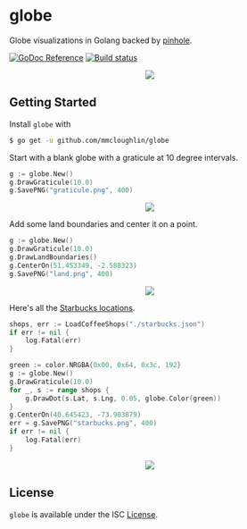 # globe

Globe visualizations in Golang backed by
[pinhole](https://github.com/tidwall/pinhole).

[![GoDoc Reference](http://img.shields.io/badge/godoc-reference-5272B4.svg?style=flat-square)](http://godoc.org/github.com/mmcloughlin/globe)
[![Build status](https://img.shields.io/travis/mmcloughlin/globe.svg?style=flat-square)](https://travis-ci.org/mmcloughlin/globe)





<p align="center"><img src="http://i.imgur.com/v7JkXNm.png" /></p>

## Getting Started

Install `globe` with

```sh
$ go get -u github.com/mmcloughlin/globe
```

Start with a blank globe with a graticule at 10 degree intervals.

```go
g := globe.New()
g.DrawGraticule(10.0)
g.SavePNG("graticule.png", 400)
```
<p align="center"><img src="http://i.imgur.com/LI9dzfy.png" /></p>

Add some land boundaries and center it on a point.

```go
g := globe.New()
g.DrawGraticule(10.0)
g.DrawLandBoundaries()
g.CenterOn(51.453349, -2.588323)
g.SavePNG("land.png", 400)
```
<p align="center"><img src="http://i.imgur.com/JriPCRU.png" /></p>

Here's all the [Starbucks locations](https://github.com/mmcloughlin/starbucks).

```go
shops, err := LoadCoffeeShops("./starbucks.json")
if err != nil {
	log.Fatal(err)
}

green := color.NRGBA{0x00, 0x64, 0x3c, 192}
g := globe.New()
g.DrawGraticule(10.0)
for _, s := range shops {
	g.DrawDot(s.Lat, s.Lng, 0.05, globe.Color(green))
}
g.CenterOn(40.645423, -73.903879)
err = g.SavePNG("starbucks.png", 400)
if err != nil {
	log.Fatal(err)
}
```
<p align="center"><img src="http://i.imgur.com/WzcEGNO.png" /></p>

## License

`globe` is available under the ISC [License](/LICENSE).
